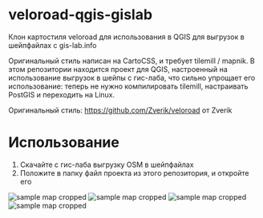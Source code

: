 # veloroad-qgis-gislab
Клон картостиля veloroad для использования в QGIS для выгрузок в шейпфайлах с gis-lab.info


Оригинальный стиль написан на CartoCSS, и требует tilemill / mapnik. В этом репозитории находится проект для QGIS, настроенный на использование выгрузок в шейпы с гис-лаба, что сильно упрощает его использование: теперь не нужно компилировать tilemill, настраивать PostGIS и переходить на Linux.

Оригинальный стиль: https://github.com/Zverik/veloroad от Zverik

# Использование

1. Скачайте с гис-лаба выгрузку OSM в шейпфайлах
2. Положите в папку файл проекта из этого репозитория, и откройте его

![sample map cropped](https://farm9.staticflickr.com/8700/16340150654_78fc7c2899_o.png)
![sample map cropped](https://farm9.staticflickr.com/8704/16961559551_beac4873e0_o.png)
![sample map cropped](https://farm8.staticflickr.com/7592/16776307619_8060468755_o.png)
![sample map cropped](https://farm8.staticflickr.com/7642/16340150564_e0acb816ae_o.png)
